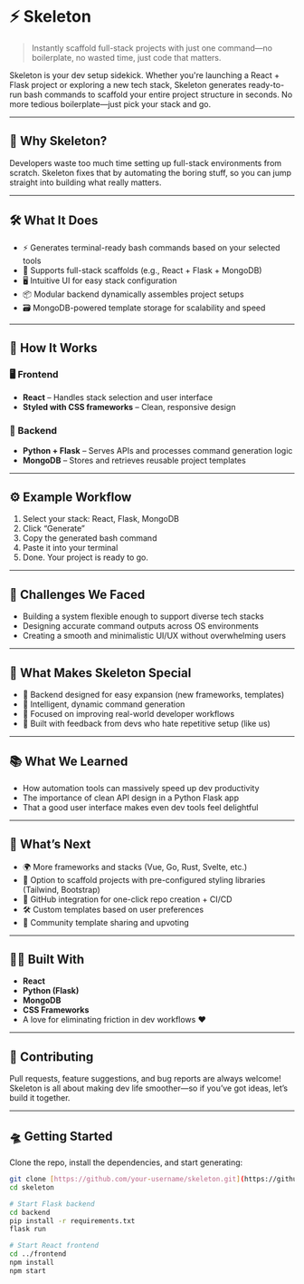 # ⚡ Skeleton

> Instantly scaffold full-stack projects with just one command—no boilerplate, no wasted time, just code that matters.

Skeleton is your dev setup sidekick. Whether you're launching a React + Flask project or exploring a new tech stack, Skeleton generates ready-to-run bash commands to scaffold your entire project structure in seconds. No more tedious boilerplate—just pick your stack and go.

---

## 🚀 Why Skeleton?

Developers waste too much time setting up full-stack environments from scratch. Skeleton fixes that by automating the boring stuff, so you can jump straight into building what really matters.

---

## 🛠 What It Does

- ⚡ Generates terminal-ready bash commands based on your selected tools
- 🔧 Supports full-stack scaffolds (e.g., React + Flask + MongoDB)
- 🖥 Intuitive UI for easy stack configuration
- 📦 Modular backend dynamically assembles project setups
- 🗃️ MongoDB-powered template storage for scalability and speed

---

## 🧪 How It Works

### 🖥 Frontend
- **React** – Handles stack selection and user interface
- **Styled with CSS frameworks** – Clean, responsive design

### 🧠 Backend
- **Python + Flask** – Serves APIs and processes command generation logic
- **MongoDB** – Stores and retrieves reusable project templates

---

## ⚙️ Example Workflow

1. Select your stack: React, Flask, MongoDB  
2. Click “Generate”  
3. Copy the generated bash command  
4. Paste it into your terminal  
5. Done. Your project is ready to go.

---

## 🧗 Challenges We Faced

- Building a system flexible enough to support diverse tech stacks
- Designing accurate command outputs across OS environments
- Creating a smooth and minimalistic UI/UX without overwhelming users

---

## 🌟 What Makes Skeleton Special

- 🔁 Backend designed for easy expansion (new frameworks, templates)
- 🧠 Intelligent, dynamic command generation
- 🎯 Focused on improving real-world developer workflows
- 💬 Built with feedback from devs who hate repetitive setup (like us)

---

## 📚 What We Learned

- How automation tools can massively speed up dev productivity
- The importance of clean API design in a Python Flask app
- That a good user interface makes even dev tools feel delightful

---

## 🔮 What’s Next

- 🌍 More frameworks and stacks (Vue, Go, Rust, Svelte, etc.)
- 🎨 Option to scaffold projects with pre-configured styling libraries (Tailwind, Bootstrap)
- 🔗 GitHub integration for one-click repo creation + CI/CD
- 🛠 Custom templates based on user preferences
- 🤝 Community template sharing and upvoting

---

## 👨‍💻 Built With

- **React**  
- **Python (Flask)**  
- **MongoDB**  
- **CSS Frameworks**  
- A love for eliminating friction in dev workflows ❤️

---

## 🤝 Contributing

Pull requests, feature suggestions, and bug reports are always welcome! Skeleton is all about making dev life smoother—so if you’ve got ideas, let’s build it together.

---

## 🛸 Getting Started

Clone the repo, install the dependencies, and start generating:

```bash
git clone [https://github.com/your-username/skeleton.git](https://github.com/rishabhworks/The-Semicolon-Squad.git)
cd skeleton

# Start Flask backend
cd backend
pip install -r requirements.txt
flask run

# Start React frontend
cd ../frontend
npm install
npm start
